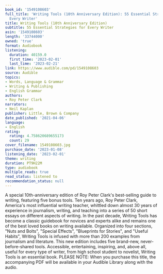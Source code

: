 ```yaml
---
book_id: '1549108603'
full_title: 'Writing Tools (10th Anniversary Edition): 55 Essential Strategies for
  Every Writer'
title: Writing Tools (10th Anniversary Edition)
subtitle: 55 Essential Strategies for Every Writer
asin: '1549108603'
length: '33744000'
owned: 'true'
format: Audiobook
listening:
  duration: 40159.0
  first_time: '2023-02-01'
  last_time: '2023-02-21'
link: https://www.audible.com/pd/1549108603
source: Audible
topics:
- Words, Language & Grammar
- Writing & Publishing
- English Grammar
authors:
- Roy Peter Clark
narrators:
- Neil Kaplan
publisher: Little, Brown & Company
date_published: '2021-04-06'
language:
- English
rating:
  rating: 4.758620689655173
  count: 29
cover_filename: 1549108603.jpg
purchase_date: '2023-01-08'
listening_date: '2023-02-01'
theme: writing
duration: PT9H22M
type: audiobook
multiple_reads: true
read_status: listened to
recommendation_status: null
---
```

A special 10th-anniversary edition of Roy Peter Clark's best-selling guide to writing, featuring five bonus tools.
Ten years ago, Roy Peter Clark, America's most influential writing teacher, whittled down almost 30 years of experience in journalism, writing, and teaching into a series of 50 short essays on different aspects of writing. In the past decade, Writing Tools has become a classic guidebook for novices and experts alike and remains one of the best loved books on writing available.
Organized into four sections, "Nuts and Bolts", "Special Effects", "Blueprints for Stories", and "Useful Habits", Writing Tools is infused with more than 200 examples from journalism and literature. This new edition includes five brand-new, never-before-shared tools.
Accessible, entertaining, inspiring, and, above all, useful for every type of writer, from high school student to novelist, Writing Tools is an essential book.
PLEASE NOTE: When you purchase this title, the accompanying PDF will be available in your Audible Library along with the audio.

